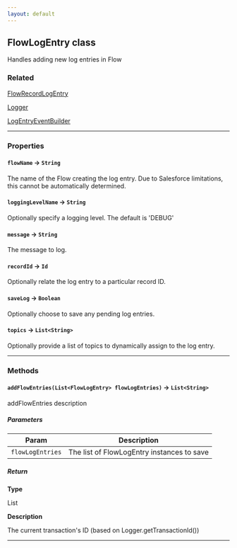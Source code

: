 ```yaml
---
layout: default
---
```


## FlowLogEntry class

Handles adding new log entries in Flow

### Related

[FlowRecordLogEntry](FlowRecordLogEntry)

[Logger](Logger)

[LogEntryEventBuilder](LogEntryEventBuilder)

---

### Properties

#### `flowName` → `String`

The name of the Flow creating the log entry. Due to Salesforce limitations, this cannot be automatically determined.

#### `loggingLevelName` → `String`

Optionally specify a logging level. The default is 'DEBUG'

#### `message` → `String`

The message to log.

#### `recordId` → `Id`

Optionally relate the log entry to a particular record ID.

#### `saveLog` → `Boolean`

Optionally choose to save any pending log entries.

#### `topics` → `List<String>`

Optionally provide a list of topics to dynamically assign to the log entry.

---

### Methods

#### `addFlowEntries(List<FlowLogEntry> flowLogEntries)` → `List<String>`

addFlowEntries description

##### Parameters

| Param            | Description                                |
| ---------------- | ------------------------------------------ |
| `flowLogEntries` | The list of FlowLogEntry instances to save |

##### Return

**Type**

List<String>

**Description**

The current transaction's ID (based on Logger.getTransactionId())

---
